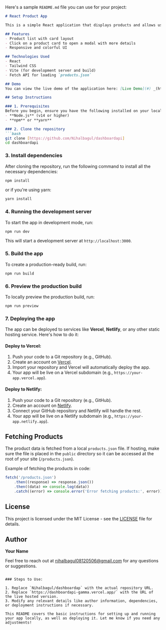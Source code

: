 Here's a sample `README.md` file you can use for your project:

```markdown
# React Product App

This is a simple React application that displays products and allows users to view product details in a modal.

## Features
- Product list with card layout
- Click on a product card to open a modal with more details
- Responsive and colorful UI

## Technologies Used
- React
- Tailwind CSS
- Vite (for development server and build)
- Fetch API for loading `products.json`

## Demo
You can view the live demo of the application here: [Live Demo](#) _(https://dashboardapi-gamma.vercel.app/)_

## Setup Instructions

### 1. Prerequisites
Before you begin, ensure you have the following installed on your local machine:
- **Node.js** (v14 or higher)
- **npm** or **yarn**

### 2. Clone the repository
```bash
git clone [https://github.com/Nihalbagul/dashboardapi]
cd dashboardapi
```

### 3. Install dependencies
After cloning the repository, run the following command to install all the necessary dependencies:
```bash
npm install
```
or if you're using yarn:
```bash
yarn install
```

### 4. Running the development server
To start the app in development mode, run:
```bash
npm run dev
```
This will start a development server at `http://localhost:3000`.

### 5. Build the app
To create a production-ready build, run:
```bash
npm run build
```

### 6. Preview the production build
To locally preview the production build, run:
```bash
npm run preview
```

### 7. Deploying the app
The app can be deployed to services like **Vercel**, **Netlify**, or any other static hosting service. Here's how to do it:

#### Deploy to Vercel:
1. Push your code to a Git repository (e.g., GitHub).
2. Create an account on [Vercel](https://vercel.com/).
3. Import your repository and Vercel will automatically deploy the app.
4. Your app will be live on a Vercel subdomain (e.g., `https://your-app.vercel.app`).

#### Deploy to Netlify:
1. Push your code to a Git repository (e.g., GitHub).
2. Create an account on [Netlify](https://netlify.com/).
3. Connect your GitHub repository and Netlify will handle the rest.
4. Your app will be live on a Netlify subdomain (e.g., `https://your-app.netlify.app`).

## Fetching Products

The product data is fetched from a local `products.json` file. If hosting, make sure the file is placed in the `public` directory so it can be accessed at the root of your site (`/products.json`).

Example of fetching the products in code:
```javascript
fetch('/products.json')
    .then((response) => response.json())
    .then((data) => console.log(data))
    .catch((error) => console.error('Error fetching products:', error));
```

## License
This project is licensed under the MIT License - see the [LICENSE](LICENSE) file for details.

## Author
**Your Name**

Feel free to reach out at [nihalbagul08120506@gmail.com](mailto:nihalbagul08120506@gmail.com) for any questions or suggestions.
```

### Steps to Use:

1. Replace `Nihalbagul/dashboardap` with the actual repository URL.
2. Replace `https://dashboardapi-gamma.vercel.app/` with the URL of the live hosted version.
3. Modify any relevant details like author information, dependencies, or deployment instructions if necessary.

This README covers the basic instructions for setting up and running your app locally, as well as deploying it. Let me know if you need any adjustments!
